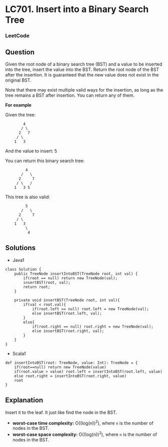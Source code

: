 # LC701. Insert into a Binary Search Tree

### LeetCode

## Question

Given the root node of a binary search tree (BST) and a value to be inserted into the tree, insert the value into the BST. Return the root node of the BST after the insertion. It is guaranteed that the new value does not exist in the original BST.

Note that there may exist multiple valid ways for the insertion, as long as the tree remains a BST after insertion. You can return any of them.

**For example**

Given the tree:
```
        4
       / \
      2   7
     / \
    1   3
```

And the value to insert: 5

You can return this binary search tree:
```
         4
       /   \
      2     7
     / \   /
    1   3 5
```
This tree is also valid:
```
         5
       /   \
      2     7
     / \   
    1   3
         \
          4
```

## Solutions

* Java1
```
class Solution {
    public TreeNode insertIntoBST(TreeNode root, int val) {
        if(root == null) return new TreeNode(val);
        insertBST(root, val);
        return root;
    }
    
    private void insertBST(TreeNode root, int val){
        if(val < root.val){
            if(root.left == null) root.left = new TreeNode(val);
            else insertBST(root.left, val);
        }
        else{
            if(root.right == null) root.right = new TreeNode(val);
            else insertBST(root.right, val);
        }
    }
}
```

* Scala1
```
def insertIntoBST(root: TreeNode, value: Int): TreeNode = {
    if(root==null) return new TreeNode(value)
    if(root.value > value) root.left = insertIntoBST(root.left, value)
    else root.right = insertIntoBST(root.right, value)
    root
}
```

## Explanation

Insert it to the leaf. It just like find the node in the BST.

* **worst-case time complexity:** O((log(n))<sup>2</sup>), where `n` is the number of nodes in the BST.
* **worst-case space complexity:** O((log(n))<sup>2</sup>), where `n` is the number of nodes in the BST.

